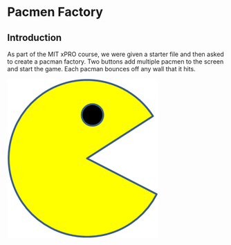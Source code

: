 # Pacmen Factory
## Introduction
As part of the MIT xPRO course, we were given a starter file and then asked to create a pacman factory. Two buttons add multiple pacmen to the screen and start the game. 
Each pacman bounces off any wall that it hits. 

<img src="PacMan1.png">

